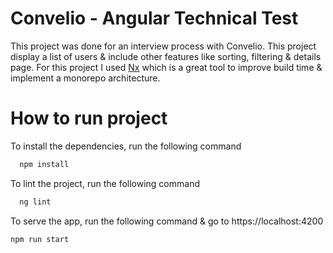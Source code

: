 
# Convelio - Angular Technical Test

This project was done for an interview process with Convelio. This project display a list of users & include other features like sorting, filtering & details page.
For this project I used [Nx](https://nx.dev/) which is a great tool to improve build time & implement a monorepo architecture.

# How to run project



To install the dependencies, run the following command

```bash
  npm install
```

To lint the project, run the following command

```bash
  ng lint
```

To serve the app, run the following command & go to https://localhost:4200

```bash
npm run start
```


